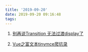 ```yaml
---
title: '2019-09-20'
date: 2019-09-20 09:16:48
tags:
---
```


1. [别再说Transition 无法过渡display了](https://juejin.im/post/5d82d91c6fb9a06af05ceb6b)

2. [Vue之富文本tinymce爬坑录](https://juejin.im/post/5d8342cd6fb9a06b1027624d)